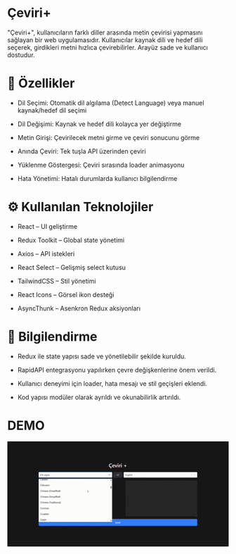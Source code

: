 <h1>Çeviri+</h1>

"Çeviri+", kullanıcıların farklı diller arasında metin çevirisi yapmasını sağlayan bir web uygulamasıdır. Kullanıcılar kaynak dili ve hedef dili seçerek, girdikleri metni hızlıca çevirebilirler. Arayüz sade ve kullanıcı dostudur.

<h1> 🚀 Özellikler </h1>

- Dil Seçimi: Otomatik dil algılama (Detect Language) veya manuel kaynak/hedef dil seçimi

- Dil Değişimi: Kaynak ve hedef dili kolayca yer değiştirme

- Metin Girişi: Çevirilecek metni girme ve çeviri sonucunu görme

- Anında Çeviri: Tek tuşla API üzerinden çeviri

- Yüklenme Göstergesi: Çeviri sırasında loader animasyonu

- Hata Yönetimi: Hatalı durumlarda kullanıcı bilgilendirme

<h1>⚙️ Kullanılan Teknolojiler</h1>

- React – UI geliştirme

- Redux Toolkit – Global state yönetimi

- Axios – API istekleri

- React Select – Gelişmiş select kutusu

- TailwindCSS – Stil yönetimi

- React Icons – Görsel ikon desteği

- AsyncThunk – Asenkron Redux aksiyonları

<h1>🎯 Bilgilendirme </h1>

- Redux ile state yapısı sade ve yönetilebilir şekilde kuruldu.

- RapidAPI entegrasyonu yapılırken çevre değişkenlerine önem verildi.

- Kullanıcı deneyimi için loader, hata mesajı ve stil geçişleri eklendi.

- Kod yapısı modüler olarak ayrıldı ve okunabilirlik artırıldı.

<h1>DEMO</h1>

![](/translate.gif)